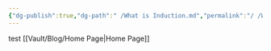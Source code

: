 ```yaml
---
{"dg-publish":true,"dg-path":" /What is Induction.md","permalink":"/ /What is Induction/","title":"What is Induction?","created":"2024-12-23T11:26:00","updated":"2024-12-23T11:26:00"}
---
```


test
[[Vault/Blog/Home Page\|Home Page]]